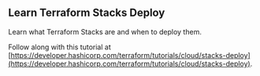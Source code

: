 ## Learn Terraform Stacks Deploy

Learn what Terraform Stacks are and when to deploy them.

Follow along with this tutorial at
[https://developer.hashicorp.com/terraform/tutorials/cloud/stacks-deploy](https://developer.hashicorp.com/terraform/tutorials/cloud/stacks-deploy).